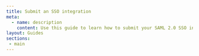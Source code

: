 ```yaml
---
title: Submit an SSO integration
meta:
  - name: description
    content: Use this guide to learn how to submit your SAML 2.0 SSO integration to the Okta Integration Network (OIN) team for publication.
layout: Guides
sections:
 - main
---
```

